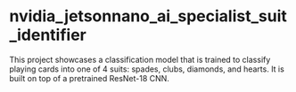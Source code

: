 # nvidia_jetsonnano_ai_specialist_suit_identifier
 This project showcases a classification model that is trained to classify playing cards
 into one of 4 suits: spades, clubs, diamonds, and hearts. It is built on top of
 a pretrained ResNet-18 CNN.
